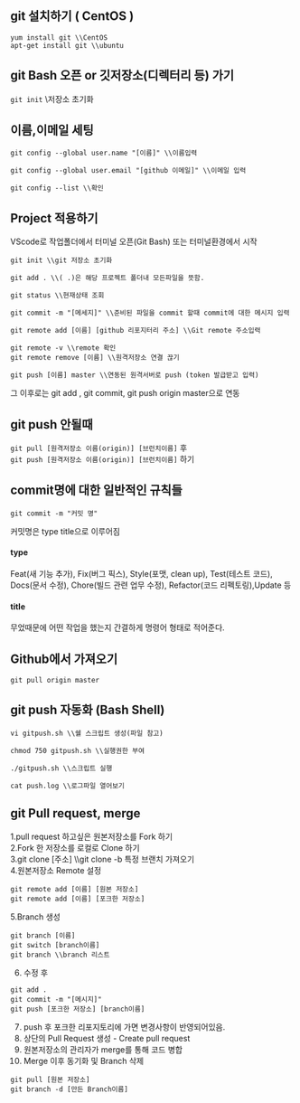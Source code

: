 ## git 설치하기 ( CentOS )
```
yum install git \\CentOS
apt-get install git \\ubuntu
```
## git Bash 오픈 or 깃저장소(디렉터리 등) 가기
```git init``` \\저장소 초기화

## 이름,이메일 세팅
```
git config --global user.name "[이름]" \\이름입력

git config --global user.email "[github 이메일]" \\이메일 입력

git config --list \\확인
```
## Project 적용하기
VScode로 작업폴더에서 터미널 오픈(Git Bash) 또는 터미널환경에서 시작
```
git init \\git 저장소 초기화

git add . \\( .)은 해당 프로젝트 폴더내 모든파일을 뜻함.

git status \\현재상태 조회

git commit -m "[메세지]" \\준비된 파일을 commit 할때 commit에 대한 메시지 입력

git remote add [이름] [github 리포지터리 주소] \\Git remote 주소입력

git remote -v \\remote 확인
git remote remove [이름] \\원격저장소 연결 끊기

git push [이름] master \\연동된 원격서버로 push (token 발급받고 입력)
```
그 이후로는 git add , git commit, git push origin master으로 연동

## git push 안될때
```git pull [원격저장소 이름(origin)] [브런치이름]``` 후   
```git push [원격저장소 이름(origin)] [브런치이름]``` 하기

## commit명에 대한 일반적인 규칙들
```
git commit -m "커밋 명" 
```
커밋명은 type title으로 이루어짐

#### type
Feat(새 기능 추가), Fix(버그 픽스), Style(포맷, clean up), Test(테스트 코드), Docs(문서 수정), Chore(빌드 관련 업무 수정), Refactor(코드 리펙토링),Update 등
#### title
무었때문에 어떤 작업을 했는지 간결하게 명령어 형태로 적어준다.

## Github에서 가져오기
```
git pull origin master
```
## git push 자동화 (Bash Shell)
```
vi gitpush.sh \\쉘 스크립트 생성(파일 참고)

chmod 750 gitpush.sh \\실행권한 부여

./gitpush.sh \\스크립트 실행
 
cat push.log \\로그파일 열어보기
```
## git Pull request, merge
1.pull request 하고싶은 원본저장소를 Fork 하기   
2.Fork 한 저장소를 로컬로 Clone 하기   
3.git clone [주소]
\\\git clone -b <branchname> <remote-repo-url> 특정 브랜치 가져오기   
4.원본저장소 Remote 설정   
```
git remote add [이름] [원본 저장소]
git remote add [이름] [포크한 저장소]
```
5.Branch 생성
```
git branch [이름]
git switch [branch이름]
git branch \\branch 리스트
```
6. 수정 후 
``` 
git add .
git commit -m "[메시지]"
git push [포크한 저장소] [branch이름]
```
7. push 후 포크한 리포지토리에 가면 변경사항이 반영되어있음.   
8. 상단의 Pull Request 생성 - Create pull request   
9. 원본저장소의 관리자가 merge를 통해 코드 병합   
10. Merge 이후 동기화 및 Branch 삭제
```
git pull [원본 저장소]
git branch -d [만든 Branch이름]
```
